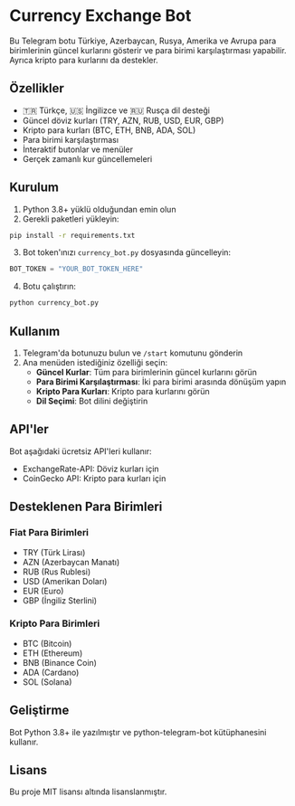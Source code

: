 # Currency Exchange Bot

Bu Telegram botu Türkiye, Azerbaycan, Rusya, Amerika ve Avrupa para birimlerinin güncel kurlarını gösterir ve para birimi karşılaştırması yapabilir. Ayrıca kripto para kurlarını da destekler.

## Özellikler

- 🇹🇷 Türkçe, 🇺🇸 İngilizce ve 🇷🇺 Rusça dil desteği
- Güncel döviz kurları (TRY, AZN, RUB, USD, EUR, GBP)
- Kripto para kurları (BTC, ETH, BNB, ADA, SOL)
- Para birimi karşılaştırması
- İnteraktif butonlar ve menüler
- Gerçek zamanlı kur güncellemeleri

## Kurulum

1. Python 3.8+ yüklü olduğundan emin olun
2. Gerekli paketleri yükleyin:
```bash
pip install -r requirements.txt
```

3. Bot token'ınızı `currency_bot.py` dosyasında güncelleyin:
```python
BOT_TOKEN = "YOUR_BOT_TOKEN_HERE"
```

4. Botu çalıştırın:
```bash
python currency_bot.py
```

## Kullanım

1. Telegram'da botunuzu bulun ve `/start` komutunu gönderin
2. Ana menüden istediğiniz özelliği seçin:
   - **Güncel Kurlar**: Tüm para birimlerinin güncel kurlarını görün
   - **Para Birimi Karşılaştırması**: İki para birimi arasında dönüşüm yapın
   - **Kripto Para Kurları**: Kripto para kurlarını görün
   - **Dil Seçimi**: Bot dilini değiştirin

## API'ler

Bot aşağıdaki ücretsiz API'leri kullanır:
- ExchangeRate-API: Döviz kurları için
- CoinGecko API: Kripto para kurları için

## Desteklenen Para Birimleri

### Fiat Para Birimleri
- TRY (Türk Lirası)
- AZN (Azerbaycan Manatı)
- RUB (Rus Rublesi)
- USD (Amerikan Doları)
- EUR (Euro)
- GBP (İngiliz Sterlini)

### Kripto Para Birimleri
- BTC (Bitcoin)
- ETH (Ethereum)
- BNB (Binance Coin)
- ADA (Cardano)
- SOL (Solana)

## Geliştirme

Bot Python 3.8+ ile yazılmıştır ve python-telegram-bot kütüphanesini kullanır.

## Lisans

Bu proje MIT lisansı altında lisanslanmıştır.







